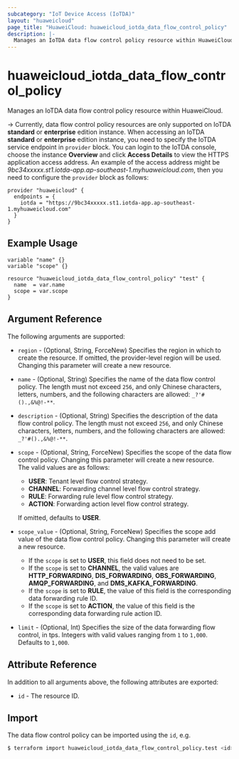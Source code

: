 ```yaml
---
subcategory: "IoT Device Access (IoTDA)"
layout: "huaweicloud"
page_title: "HuaweiCloud: huaweicloud_iotda_data_flow_control_policy"
description: |-
  Manages an IoTDA data flow control policy resource within HuaweiCloud.
---
```


# huaweicloud_iotda_data_flow_control_policy

Manages an IoTDA data flow control policy resource within HuaweiCloud.

-> Currently, data flow control policy resources are only supported on IoTDA **standard** or **enterprise** edition
  instance. When accessing an IoTDA **standard** or **enterprise** edition instance, you need to specify
  the IoTDA service endpoint in `provider` block.
  You can login to the IoTDA console, choose the instance **Overview** and click **Access Details**
  to view the HTTPS application access address. An example of the access address might be
  *9bc34xxxxx.st1.iotda-app.ap-southeast-1.myhuaweicloud.com*, then you need to configure the
  `provider` block as follows:

  ```hcl
  provider "huaweicloud" {
    endpoints = {
      iotda = "https://9bc34xxxxx.st1.iotda-app.ap-southeast-1.myhuaweicloud.com"
    }
  }
  ```

## Example Usage

```hcl
variable "name" {}
variable "scope" {}

resource "huaweicloud_iotda_data_flow_control_policy" "test" {
  name  = var.name
  scope = var.scope
}
```

## Argument Reference

The following arguments are supported:

* `region` - (Optional, String, ForceNew) Specifies the region in which to create the resource.
  If omitted, the provider-level region will be used. Changing this parameter will create a new resource.

* `name` - (Optional, String) Specifies the name of the data flow control policy. The length must not exceed `256`, and
  only Chinese characters, letters, numbers, and the following characters are allowed: `_?'#().,&%@!-**`.

* `description` - (Optional, String) Specifies the description of the data flow control policy. The length must not
  exceed `256`, and only Chinese characters, letters, numbers, and the following characters are allowed: `_?'#().,&%@!-**`.

* `scope` - (Optional, String, ForceNew) Specifies the scope of the data flow control policy. Changing this parameter
  will create a new resource.  
  The valid values are as follows:
  + **USER**: Tenant level flow control strategy.
  + **CHANNEL**: Forwarding channel level flow control strategy.
  + **RULE**: Forwarding rule level flow control strategy.
  + **ACTION**: Forwarding action level flow control strategy.

  If omitted, defaults to **USER**.

* `scope_value` - (Optional, String, ForceNew) Specifies the scope add value of the data flow control policy. Changing
  this parameter will create a new resource.  
  + If the `scope` is set to **USER**, this field does not need to be set.
  + If the `scope` is set to **CHANNEL**, the valid values are **HTTP_FORWARDING**, **DIS_FORWARDING**,
    **OBS_FORWARDING**, **AMQP_FORWARDING**, and **DMS_KAFKA_FORWARDING**.
  + If the `scope` is set to **RULE**, the value of this field is the corresponding data forwarding rule ID.
  + If the `scope` is set to **ACTION**, the value of this field is the corresponding data forwarding rule action ID.

* `limit` - (Optional, Int) Specifies the size of the data forwarding flow control, in tps. Integers with valid values
  ranging from `1` to `1,000`. Defaults to `1,000`.

## Attribute Reference

In addition to all arguments above, the following attributes are exported:

* `id` - The resource ID.

## Import

The data flow control policy can be imported using the `id`, e.g.

```bash
$ terraform import huaweicloud_iotda_data_flow_control_policy.test <id>
```
